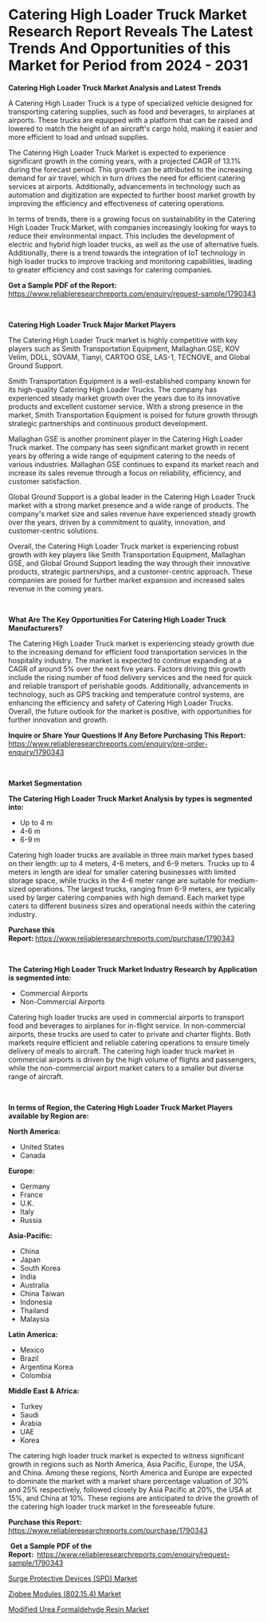 <p><h1>Catering High Loader Truck Market Research Report Reveals The Latest Trends And Opportunities of this Market for Period from 2024 - 2031</h1></p><p><strong>Catering High Loader Truck Market Analysis and Latest Trends</strong></p>
<p><p>A Catering High Loader Truck is a type of specialized vehicle designed for transporting catering supplies, such as food and beverages, to airplanes at airports. These trucks are equipped with a platform that can be raised and lowered to match the height of an aircraft's cargo hold, making it easier and more efficient to load and unload supplies.</p><p>The Catering High Loader Truck Market is expected to experience significant growth in the coming years, with a projected CAGR of 13.1% during the forecast period. This growth can be attributed to the increasing demand for air travel, which in turn drives the need for efficient catering services at airports. Additionally, advancements in technology such as automation and digitization are expected to further boost market growth by improving the efficiency and effectiveness of catering operations.</p><p>In terms of trends, there is a growing focus on sustainability in the Catering High Loader Truck Market, with companies increasingly looking for ways to reduce their environmental impact. This includes the development of electric and hybrid high loader trucks, as well as the use of alternative fuels. Additionally, there is a trend towards the integration of IoT technology in high loader trucks to improve tracking and monitoring capabilities, leading to greater efficiency and cost savings for catering companies.</p></p>
<p><strong>Get a Sample PDF of the Report:&nbsp;</strong> <a href="https://www.reliableresearchreports.com/enquiry/request-sample/1790343">https://www.reliableresearchreports.com/enquiry/request-sample/1790343</a></p>
<p>&nbsp;</p>
<p><strong>Catering High Loader Truck Major Market Players</strong></p>
<p><p>The Catering High Loader Truck market is highly competitive with key players such as Smith Transportation Equipment, Mallaghan GSE, KOV Velim, DOLL, SOVAM, Tianyi, CARTOO GSE, LAS-1, TECNOVE, and Global Ground Support.</p><p>Smith Transportation Equipment is a well-established company known for its high-quality Catering High Loader Trucks. The company has experienced steady market growth over the years due to its innovative products and excellent customer service. With a strong presence in the market, Smith Transportation Equipment is poised for future growth through strategic partnerships and continuous product development.</p><p>Mallaghan GSE is another prominent player in the Catering High Loader Truck market. The company has seen significant market growth in recent years by offering a wide range of equipment catering to the needs of various industries. Mallaghan GSE continues to expand its market reach and increase its sales revenue through a focus on reliability, efficiency, and customer satisfaction.</p><p>Global Ground Support is a global leader in the Catering High Loader Truck market with a strong market presence and a wide range of products. The company's market size and sales revenue have experienced steady growth over the years, driven by a commitment to quality, innovation, and customer-centric solutions.</p><p>Overall, the Catering High Loader Truck market is experiencing robust growth with key players like Smith Transportation Equipment, Mallaghan GSE, and Global Ground Support leading the way through their innovative products, strategic partnerships, and a customer-centric approach. These companies are poised for further market expansion and increased sales revenue in the coming years.</p></p>
<p>&nbsp;</p>
<p><strong>What Are The Key Opportunities For Catering High Loader Truck Manufacturers?</strong></p>
<p><p>The Catering High Loader Truck market is experiencing steady growth due to the increasing demand for efficient food transportation services in the hospitality industry. The market is expected to continue expanding at a CAGR of around 5% over the next five years. Factors driving this growth include the rising number of food delivery services and the need for quick and reliable transport of perishable goods. Additionally, advancements in technology, such as GPS tracking and temperature control systems, are enhancing the efficiency and safety of Catering High Loader Trucks. Overall, the future outlook for the market is positive, with opportunities for further innovation and growth.</p></p>
<p><strong>Inquire or Share Your Questions If Any Before Purchasing This Report:</strong> <a href="https://www.reliableresearchreports.com/enquiry/pre-order-enquiry/1790343">https://www.reliableresearchreports.com/enquiry/pre-order-enquiry/1790343</a></p>
<p>&nbsp;</p>
<p><strong>Market Segmentation</strong></p>
<p><strong>The Catering High Loader Truck Market Analysis by types is segmented into:</strong></p>
<p><ul><li>Up to 4 m</li><li>4-6 m</li><li>6-9 m</li></ul></p>
<p><p>Catering high loader trucks are available in three main market types based on their length: up to 4 meters, 4-6 meters, and 6-9 meters. Trucks up to 4 meters in length are ideal for smaller catering businesses with limited storage space, while trucks in the 4-6 meter range are suitable for medium-sized operations. The largest trucks, ranging from 6-9 meters, are typically used by larger catering companies with high demand. Each market type caters to different business sizes and operational needs within the catering industry.</p></p>
<p><strong>Purchase this Report:&nbsp;</strong><a href="https://www.reliableresearchreports.com/purchase/1790343">https://www.reliableresearchreports.com/purchase/1790343</a></p>
<p>&nbsp;</p>
<p><strong>The Catering High Loader Truck Market Industry Research by Application is segmented into:</strong></p>
<p><ul><li>Commercial Airports</li><li>Non-Commercial Airports</li></ul></p>
<p><p>Catering high loader trucks are used in commercial airports to transport food and beverages to airplanes for in-flight service. In non-commercial airports, these trucks are used to cater to private and charter flights. Both markets require efficient and reliable catering operations to ensure timely delivery of meals to aircraft. The catering high loader truck market in commercial airports is driven by the high volume of flights and passengers, while the non-commercial airport market caters to a smaller but diverse range of aircraft.</p></p>
<p>&nbsp;</p>
<p><strong>In terms of Region, the Catering High Loader Truck Market Players available by Region are:</strong></p>
<p>
    <p> <strong> North America: </strong>
        <ul>
            <li>United States</li>
            <li>Canada</li>
        </ul>
        </p> 
    <p> <strong> Europe: </strong>
        <ul>
            <li>Germany</li>
            <li>France</li>
            <li>U.K.</li>
            <li>Italy</li>
            <li>Russia</li>
        </ul>
        </p> 
    <p> <strong> Asia-Pacific: </strong>
        <ul>
            <li>China</li>
            <li>Japan</li>
            <li>South Korea</li>
            <li>India</li>
            <li>Australia</li>
            <li>China Taiwan</li>
            <li>Indonesia</li>
            <li>Thailand</li>
            <li>Malaysia</li>
        </ul>
        </p> 
    <p> <strong> Latin America: </strong>
        <ul>
            <li>Mexico</li>
            <li>Brazil</li>
            <li>Argentina Korea</li>
            <li>Colombia</li>
        </ul>
        </p> 
    <p> <strong> Middle East & Africa: </strong>
        <ul>
            <li>Turkey</li>
            <li>Saudi</li>
            <li>Arabia</li>
            <li>UAE</li>
            <li>Korea</li>
        </ul>
    </p>
    </p>
<p><p>The catering high loader truck market is expected to witness significant growth in regions such as North America, Asia Pacific, Europe, the USA, and China. Among these regions, North America and Europe are expected to dominate the market with a market share percentage valuation of 30% and 25% respectively, followed closely by Asia Pacific at 20%, the USA at 15%, and China at 10%. These regions are anticipated to drive the growth of the catering high loader truck market in the foreseeable future.</p></p>
<p><strong>Purchase this Report: </strong><a href="https://www.reliableresearchreports.com/purchase/1790343">https://www.reliableresearchreports.com/purchase/1790343</a></p>
<p>&nbsp;<strong>Get a Sample PDF of the Report:&nbsp;&nbsp;</strong><a href="https://www.reliableresearchreports.com/enquiry/request-sample/1790343">https://www.reliableresearchreports.com/enquiry/request-sample/1790343</a></p>
<p><strong></strong></p>
<p><p><a href="https://view.publitas.com/reportprime-1/decoding-the-surge-protective-devices-spd-market-a-deep-dive-into-the-latest-market-trends-market-segmentation-and-competitive-analysis/">Surge Protective Devices (SPD) Market</a></p><p><a href="https://view.publitas.com/reportprime-1/zigbee-modules-802-15-4-market-insights-market-players-and-forecast-till-2030/">Zigbee Modules (802.15.4) Market</a></p><p><a href="https://view.publitas.com/reportprime-1/modified-urea-formaldehyde-resin-market-size-reflecting-a-forecast-till-2030-market-by-type-by-application-and-by-geography/">Modified Urea Formaldehyde Resin Market</a></p></p>